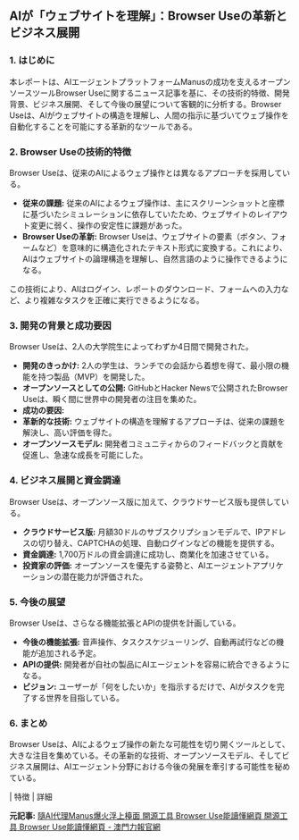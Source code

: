 ## AIが「ウェブサイトを理解」：Browser Useの革新とビジネス展開

### 1. はじめに

本レポートは、AIエージェントプラットフォームManusの成功を支えるオープンソースツールBrowser Useに関するニュース記事を基に、その技術的特徴、開発背景、ビジネス展開、そして今後の展望について客観的に分析する。Browser Useは、AIがウェブサイトの構造を理解し、人間の指示に基づいてウェブ操作を自動化することを可能にする革新的なツールである。

### 2. Browser Useの技術的特徴

Browser Useは、従来のAIによるウェブ操作とは異なるアプローチを採用している。

* **従来の課題:** 従来のAIによるウェブ操作は、主にスクリーンショットと座標に基づいたシミュレーションに依存していたため、ウェブサイトのレイアウト変更に弱く、操作の安定性に課題があった。
* **Browser Useの革新:** Browser Useは、ウェブサイトの要素（ボタン、フォームなど）を意味的に構造化されたテキスト形式に変換する。これにより、AIはウェブサイトの論理構造を理解し、自然言語のように操作できるようになる。

この技術により、AIはログイン、レポートのダウンロード、フォームへの入力など、より複雑なタスクを正確に実行できるようになる。

### 3. 開発の背景と成功要因

Browser Useは、2人の大学院生によってわずか4日間で開発された。

* **開発のきっかけ:** 2人の学生は、ランチでの会話から着想を得て、最小限の機能を持つ製品（MVP）を開発した。
* **オープンソースとしての公開:** GitHubとHacker Newsで公開されたBrowser Useは、瞬く間に世界中の開発者の注目を集めた。
* **成功の要因:**
 * **革新的な技術:** ウェブサイトの構造を理解するアプローチは、従来の課題を解決し、高い評価を得た。
 * **オープンソースモデル:** 開発者コミュニティからのフィードバックと貢献を促進し、急速な成長を可能にした。

### 4. ビジネス展開と資金調達

Browser Useは、オープンソース版に加えて、クラウドサービス版も提供している。

* **クラウドサービス版:** 月額30ドルのサブスクリプションモデルで、IPアドレスの切り替え、CAPTCHAの処理、自動ログインなどの機能を提供する。
* **資金調達:** 1,700万ドルの資金調達に成功し、商業化を加速させている。
* **投資家の評価:** オープンソースを優先する姿勢と、AIエージェントアプリケーションの潜在能力が評価された。

### 5. 今後の展望

Browser Useは、さらなる機能拡張とAPIの提供を計画している。

* **今後の機能拡張:** 音声操作、タスクスケジューリング、自動再試行などの機能が追加される予定。
* **APIの提供:** 開発者が自社の製品にAIエージェントを容易に統合できるようになる。
* **ビジョン:** ユーザーが「何をしたいか」を指示するだけで、AIがタスクを完了する世界を目指している。

### 6. まとめ

Browser Useは、AIによるウェブ操作の新たな可能性を切り開くツールとして、大きな注目を集めている。その革新的な技術、オープンソースモデル、そしてビジネス展開は、AIエージェント分野における今後の発展を牽引する可能性を秘めている。

| 特徴 | 詳細 

**元記事:** [隨AI代理Manus爆火浮上檯面 開源工具 Browser Use能讀懂網頁 開源工具 Browser Use能讀懂網頁 - 澳門力報官網](https://www.exmoo.com/article/243457.html)